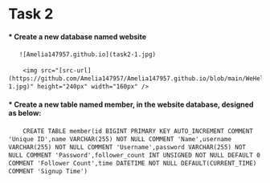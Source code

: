 # **Task 2**
   #### *  Create a new database named website
       ![Amelia147957.github.io](task2-1.jpg)
       
        <img src="[src-url](https://github.com/Amelia147957/Amelia147957.github.io/blob/main/WeHelp/Assignment_5/pic/task2-1.jpg)" height="240px" width="160px" />
   #### *  Create a new table named member, in the website database, designed as below:
        CREATE TABLE member(id BIGINT PRIMARY KEY AUTO_INCREMENT COMMENT 'Unique ID',name VARCHAR(255) NOT NULL COMMENT 'Name',username VARCHAR(255) NOT NULL COMMENT 'Username',password VARCHAR(255) NOT NULL COMMENT 'Password',follower_count INT UNSIGNED NOT NULL DEFAULT 0 COMMENT 'Follower Count',time DATETIME NOT NULL DEFAULT(CURRENT_TIME) COMMENT 'Signup Time')
